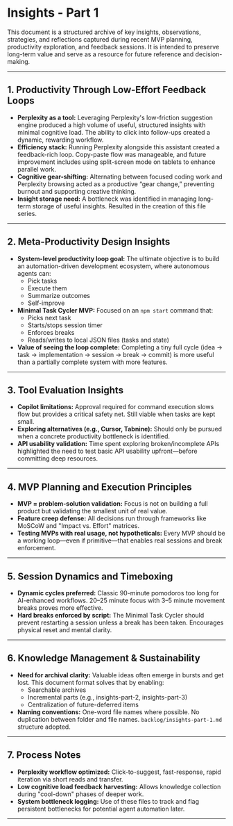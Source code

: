 # Insights - Part 1

This document is a structured archive of key insights, observations, strategies, and reflections captured during recent MVP planning, productivity exploration, and feedback sessions. It is intended to preserve long-term value and serve as a resource for future reference and decision-making.

---

## 1. Productivity Through Low-Effort Feedback Loops

- **Perplexity as a tool:** Leveraging Perplexity's low-friction suggestion engine produced a high volume of useful, structured insights with minimal cognitive load. The ability to click into follow-ups created a dynamic, rewarding workflow.
- **Efficiency stack:** Running Perplexity alongside this assistant created a feedback-rich loop. Copy-paste flow was manageable, and future improvement includes using split-screen mode on tablets to enhance parallel work.
- **Cognitive gear-shifting:** Alternating between focused coding work and Perplexity browsing acted as a productive “gear change,” preventing burnout and supporting creative thinking.
- **Insight storage need:** A bottleneck was identified in managing long-term storage of useful insights. Resulted in the creation of this file series.

---

## 2. Meta-Productivity Design Insights

- **System-level productivity loop goal:** The ultimate objective is to build an automation-driven development ecosystem, where autonomous agents can:
  - Pick tasks
  - Execute them
  - Summarize outcomes
  - Self-improve
- **Minimal Task Cycler MVP:** Focused on an `npm start` command that:
  - Picks next task
  - Starts/stops session timer
  - Enforces breaks
  - Reads/writes to local JSON files (tasks and state)
- **Value of seeing the loop complete:** Completing a tiny full cycle (idea → task → implementation → session → break → commit) is more useful than a partially complete system with more features.

---

## 3. Tool Evaluation Insights

- **Copilot limitations:** Approval required for command execution slows flow but provides a critical safety net. Still viable when tasks are kept small.
- **Exploring alternatives (e.g., Cursor, Tabnine):** Should only be pursued when a concrete productivity bottleneck is identified.
- **API usability validation:** Time spent exploring broken/incomplete APIs highlighted the need to test basic API usability upfront—before committing deep resources.

---

## 4. MVP Planning and Execution Principles

- **MVP = problem-solution validation:** Focus is not on building a full product but validating the smallest unit of real value.
- **Feature creep defense:** All decisions run through frameworks like MoSCoW and "Impact vs. Effort" matrices.
- **Testing MVPs with real usage, not hypotheticals:** Every MVP should be a working loop—even if primitive—that enables real sessions and break enforcement.

---

## 5. Session Dynamics and Timeboxing

- **Dynamic cycles preferred:** Classic 90-minute pomodoros too long for AI-enhanced workflows. 20–25 minute focus with 3–5 minute movement breaks proves more effective.
- **Hard breaks enforced by script:** The Minimal Task Cycler should prevent restarting a session unless a break has been taken. Encourages physical reset and mental clarity.

---

## 6. Knowledge Management & Sustainability

- **Need for archival clarity:** Valuable ideas often emerge in bursts and get lost. This document format solves that by enabling:
  - Searchable archives
  - Incremental parts (e.g., insights-part-2, insights-part-3)
  - Centralization of future-deferred items
- **Naming conventions:** One-word file names where possible. No duplication between folder and file names. `backlog/insights-part-1.md` structure adopted.

---

## 7. Process Notes

- **Perplexity workflow optimized:** Click-to-suggest, fast-response, rapid iteration via short reads and transfer.
- **Low cognitive load feedback harvesting:** Allows knowledge collection during "cool-down" phases of deeper work.
- **System bottleneck logging:** Use of these files to track and flag persistent bottlenecks for potential agent automation later.

---
